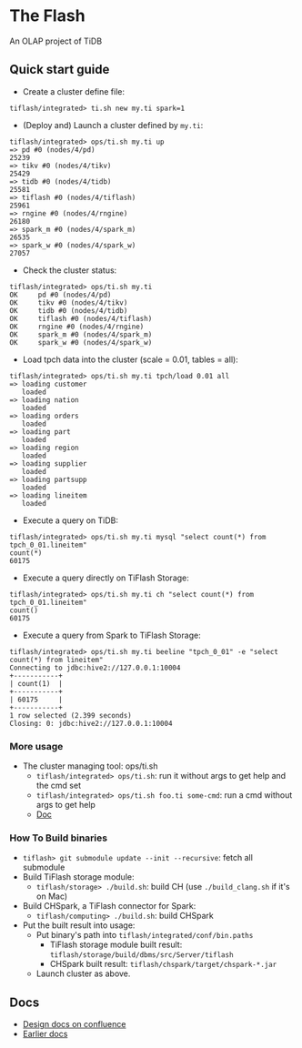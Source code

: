 # The Flash
An OLAP project of TiDB

## Quick start guide
* Create a cluster define file:
```
tiflash/integrated> ti.sh new my.ti spark=1
```

* (Deploy and) Launch a cluster defined by `my.ti`:
```
tiflash/integrated> ops/ti.sh my.ti up
=> pd #0 (nodes/4/pd)
25239
=> tikv #0 (nodes/4/tikv)
25429
=> tidb #0 (nodes/4/tidb)
25581
=> tiflash #0 (nodes/4/tiflash)
25961
=> rngine #0 (nodes/4/rngine)
26180
=> spark_m #0 (nodes/4/spark_m)
26535
=> spark_w #0 (nodes/4/spark_w)
27057
```

* Check the cluster status:
```
tiflash/integrated> ops/ti.sh my.ti
OK     pd #0 (nodes/4/pd)
OK     tikv #0 (nodes/4/tikv)
OK     tidb #0 (nodes/4/tidb)
OK     tiflash #0 (nodes/4/tiflash)
OK     rngine #0 (nodes/4/rngine)
OK     spark_m #0 (nodes/4/spark_m)
OK     spark_w #0 (nodes/4/spark_w)
```

* Load tpch data into the cluster (scale = 0.01, tables = all):
```
tiflash/integrated> ops/ti.sh my.ti tpch/load 0.01 all
=> loading customer
   loaded
=> loading nation
   loaded
=> loading orders
   loaded
=> loading part
   loaded
=> loading region
   loaded
=> loading supplier
   loaded
=> loading partsupp
   loaded
=> loading lineitem
   loaded
```

* Execute a query on TiDB:
```
tiflash/integrated> ops/ti.sh my.ti mysql "select count(*) from tpch_0_01.lineitem"
count(*)
60175
```

* Execute a query directly on TiFlash Storage:
```
tiflash/integrated> ops/ti.sh my.ti ch "select count(*) from tpch_0_01.lineitem"
count()
60175
```

* Execute a query from Spark to TiFlash Storage:
```
tiflash/integrated> ops/ti.sh my.ti beeline "tpch_0_01" -e "select count(*) from lineitem"
Connecting to jdbc:hive2://127.0.0.1:10004
+-----------+
| count(1)  |
+-----------+
| 60175     |
+-----------+
1 row selected (2.399 seconds)
Closing: 0: jdbc:hive2://127.0.0.1:10004
```

### More usage
* The cluster managing tool: ops/ti.sh
    * `tiflash/integrated> ops/ti.sh`: run it without args to get help and the cmd set
    * `tiflash/integrated> ops/ti.sh foo.ti some-cmd`: run a cmd without args to get help
    * [Doc](./integrated/docs/ti.sh.md)

### How To Build binaries
* `tiflash> git submodule update --init --recursive`: fetch all submodule
* Build TiFlash storage module:
    * `tiflash/storage> ./build.sh`: build CH (use `./build_clang.sh` if it's on Mac)
* Build CHSpark, a TiFlash connector for Spark:
    * `tiflash/computing> ./build.sh`: build CHSpark
* Put the built result into usage:
    * Put binary's path into `tiflash/integrated/conf/bin.paths`
        * TiFlash storage module built result: `tiflash/storage/build/dbms/src/Server/tiflash`
        * CHSpark built result: `tiflash/chspark/target/chspark-*.jar`
    * Launch cluster as above.

## Docs
* [Design docs on confluence](https://internal.pingcap.net/confluence/pages/viewpage.action?pageId=14451924)
* [Earlier docs](./deprecated/docs)
